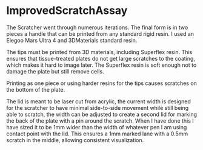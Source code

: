 # ImprovedScratchAssay
The Scratcher went through numerous iterations. The final form is in two pieces a handle that can be printed from any standard rigid resin. I used an Elegoo Mars Ultra 4 and 3DMaterials standard resin.

The tips must be printed from 3D materials, including Superflex resin. This ensures that tissue-treated plates do not get large scratches to the coating, which makes it hard to image later. The Superflex resin is soft enough not to damage the plate but still remove cells.

Printing as one piece or using harder resins for the tips causes scratches on the bottom of the plate.

The lid is meant to be laser cut from acrylic, the current width is designed for the scratcher to have minimal side-to-side movement while still being able to scratch, the width can be adjusted to create a second lid for marking the back of the plate with a pin around the scratch. When I have done this I have sized it to be 1mm wider than the width of whatever pen I am using contact point with the lid. This ensures a 1mm marked lane with a 0.5mm scratch in the middle, allowing consistent visualization.
